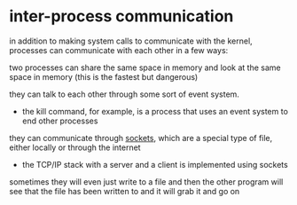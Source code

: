 # inter-process communication

in addition to making system calls to communicate with the kernel, processes can communicate with each other in a few ways:

two processes can share the same space in memory and look at the same space in memory (this is the fastest but dangerous)

they can talk to each other through some sort of event system. 
 * the kill command, for example, is a process that uses an event system to end other processes

they can communicate through [sockets][s], which are a special type of file, either locally or through the internet
 * the TCP/IP stack with a server and a client is implemented using sockets

sometimes they will even just write to a file and then the other program will see that the file has been written to and it will grab it and go on
  
  [s]: <https://www.tutorialspoint.com/unix_sockets/what_is_socket.htm>
